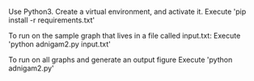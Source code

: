 Use Python3.
Create a virtual environment, and activate it.
Execute 'pip install -r requirements.txt'

To run on the sample graph that lives in a file called input.txt:
Execute 'python adnigam2.py input.txt'

To run on all graphs and generate an output figure
Execute 'python adnigam2.py'

